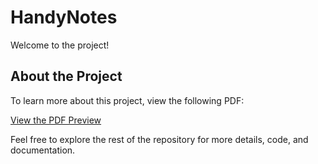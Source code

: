 # HandyNotes

Welcome to the project! 

## About the Project

To learn more about this project, view the following PDF:

[View the PDF Preview](https://drive.google.com/file/d/10_1arEkNd-zr7zzegoSz9pEUZvk8wpyX/view?usp=sharing)

Feel free to explore the rest of the repository for more details, code, and documentation.

